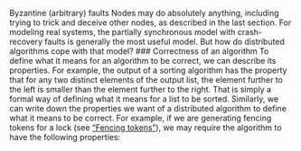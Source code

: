 Byzantine (arbitrary) faults 
Nodes may do absolutely anything, including trying to trick and deceive other nodes, as described
in the last section. For modeling real systems, the partially synchronous model with crash-recovery faults is generally
the most useful model. But how do distributed algorithms cope with that model? ### Correctness of an algorithm 
To define what it means for an algorithm to be correct, we can describe its properties. For
example, the output of a sorting algorithm has the property that for any two distinct elements of
the output list, the element further to the left is smaller than the element further to the right.
That is simply a formal way of defining what it means for a list to be sorted. 
Similarly, we can write down the properties we want of a distributed algorithm to define what it
means to be correct. For example, if we are generating fencing tokens for a lock (see
[“Fencing tokens”](#sec_distributed_fencing_tokens)), we may require the algorithm to have the following properties: